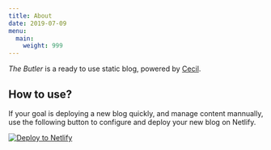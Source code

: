 ```yaml
---
title: About
date: 2019-07-09
menu:
  main:
    weight: 999
---
```

_The Butler_ is a ready to use static blog, powered by [Cecil](https://cecil.app).

## How to use?

If your goal is deploying a new blog quickly, and manage content mannually, use the following button to configure and deploy your new blog on Netlify.

[![Deploy to Netlify](https://www.netlify.com/img/deploy/button.svg)](https://app.netlify.com/start/deploy?repository=https://github.com/Cecilapp/the-butler&stack=cms)
